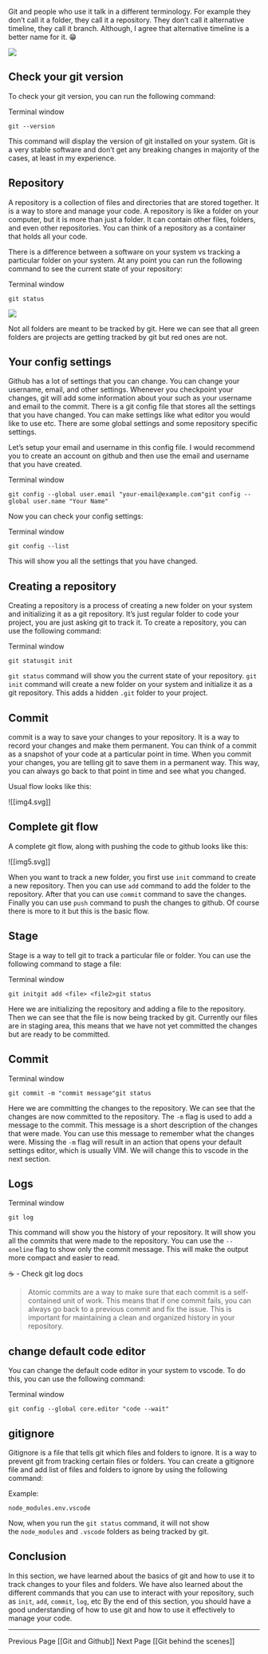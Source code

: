 Git and people who use it talk in a different terminology. For example they don’t call it a folder, they call it a repository. They don’t call it alternative timeline, they call it branch. Although, I agree that alternative timeline is a better name for it. 😁

![](img2.svg)

## Check your git version

To check your git version, you can run the following command:

Terminal window

```
git --version
```

This command will display the version of git installed on your system. Git is a very stable software and don’t get any breaking changes in majority of the cases, at least in my experience.

## Repository

A repository is a collection of files and directories that are stored together. It is a way to store and manage your code. A repository is like a folder on your computer, but it is more than just a folder. It can contain other files, folders, and even other repositories. You can think of a repository as a container that holds all your code.

There is a difference between a software on your system vs tracking a particular folder on your system. At any point you can run the following command to see the current state of your repository:

Terminal window

```
git status
```

![](img3.svg)

Not all folders are meant to be tracked by git. Here we can see that all green folders are projects are getting tracked by git but red ones are not.

## Your config settings

Github has a lot of settings that you can change. You can change your username, email, and other settings. Whenever you checkpoint your changes, git will add some information about your such as your username and email to the commit. There is a git config file that stores all the settings that you have changed. You can make settings like what editor you would like to use etc. There are some global settings and some repository specific settings.

Let’s setup your email and username in this config file. I would recommend you to create an account on github and then use the email and username that you have created.

Terminal window

```
git config --global user.email "your-email@example.com"git config --global user.name "Your Name"
```

Now you can check your config settings:

Terminal window

```
git config --list
```

This will show you all the settings that you have changed.

## Creating a repository

Creating a repository is a process of creating a new folder on your system and initializing it as a git repository. It’s just regular folder to code your project, you are just asking git to track it. To create a repository, you can use the following command:

Terminal window

```
git statusgit init
```

`git status` command will show you the current state of your repository. `git init` command will create a new folder on your system and initialize it as a git repository. This adds a hidden `.git` folder to your project.

## Commit

commit is a way to save your changes to your repository. It is a way to record your changes and make them permanent. You can think of a commit as a snapshot of your code at a particular point in time. When you commit your changes, you are telling git to save them in a permanent way. This way, you can always go back to that point in time and see what you changed.

Usual flow looks like this:

![[img4.svg]]

## Complete git flow

A complete git flow, along with pushing the code to github looks like this:

![[img5.svg]]

When you want to track a new folder, you first use `init` command to create a new repository. Then you can use `add` command to add the folder to the repository. After that you can use `commit` command to save the changes. Finally you can use `push` command to push the changes to github. Of course there is more to it but this is the basic flow.

## Stage

Stage is a way to tell git to track a particular file or folder. You can use the following command to stage a file:

Terminal window

```
git initgit add <file> <file2>git status
```

Here we are initializing the repository and adding a file to the repository. Then we can see that the file is now being tracked by git. Currently our files are in staging area, this means that we have not yet committed the changes but are ready to be committed.

## Commit

Terminal window

```
git commit -m "commit message"git status
```

Here we are committing the changes to the repository. We can see that the changes are now committed to the repository. The `-m` flag is used to add a message to the commit. This message is a short description of the changes that were made. You can use this message to remember what the changes were. Missing the `-m` flag will result in an action that opens your default settings editor, which is usually VIM. We will change this to vscode in the next section.

## Logs

Terminal window

```
git log
```

This command will show you the history of your repository. It will show you all the commits that were made to the repository. You can use the `--oneline` flag to show only the commit message. This will make the output more compact and easier to read.

☕️ - Check git log docs

> Atomic commits are a way to make sure that each commit is a self-contained unit of work. This means that if one commit fails, you can always go back to a previous commit and fix the issue. This is important for maintaining a clean and organized history in your repository.

## change default code editor

You can change the default code editor in your system to vscode. To do this, you can use the following command:

Terminal window

```
git config --global core.editor "code --wait"
```

## gitignore

Gitignore is a file that tells git which files and folders to ignore. It is a way to prevent git from tracking certain files or folders. You can create a gitignore file and add list of files and folders to ignore by using the following command:

Example:

```
node_modules.env.vscode
```

Now, when you run the `git status` command, it will not show the `node_modules` and `.vscode` folders as being tracked by git.

## Conclusion

In this section, we have learned about the basics of git and how to use it to track changes to your files and folders. We have also learned about the different commands that you can use to interact with your repository, such as `init`, `add`, `commit`, `log`, etc By the end of this section, you should have a good understanding of how to use git and how to use it effectively to manage your code.

---


Previous Page [[Git and Github]]                                             Next Page [[Git behind the scenes]]
